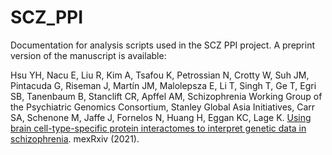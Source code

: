 # SCZ_PPI
Documentation for analysis scripts used in the SCZ PPI project. A preprint version of the manuscript is available:

Hsu YH, Nacu E, Liu R, Kim A, Tsafou K, Petrossian N, Crotty W, Suh JM, Pintacuda G, Riseman J, Martín JM, Malolepsza E, Li T, Singh T, Ge T, Egri SB, Tanenbaum B, Stanclift CR, Apffel AM, Schizophrenia Working Group of the Psychiatric Genomics Consortium, Stanley Global Asia Initiatives, Carr SA, Schenone M, Jaffe J, Fornelos N, Huang H, Eggan KC, Lage K. [Using brain cell-type-specific protein interactomes to interpret genetic data in schizophrenia](https://doi.org/10.1101/2021.10.07.21264568). mexRxiv (2021).
